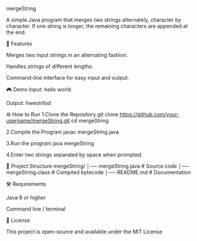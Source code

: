 mergeString

A simple Java program that merges two strings alternately, character by character.
If one string is longer, the remaining characters are appended at the end.

📌 Features

 Merges two input strings in an alternating fashion.

 Handles strings of different lengths.

 Command-line interface for easy input and output.

🎮 Demo
 Input:
 hello world

 Output:
 hweolrllod

⚙️ How to Run
1.Clone the Repository
 git clone https://github.com/your-username/mergeString.git
 cd mergeString

2.Compile the Program
 javac mergeString.java

3.Run the program
 java mergeString


4.Enter two strings separated by space when prompted.

📂 Project Structure
mergeString/
│── mergeString.java   # Source code
│── mergeString.class  # Compiled bytecode
│── README.md          # Documentation

🛠️ Requirements

Java 8 or higher

Command line / terminal

📄 License

This project is open-source and available under the MIT License
